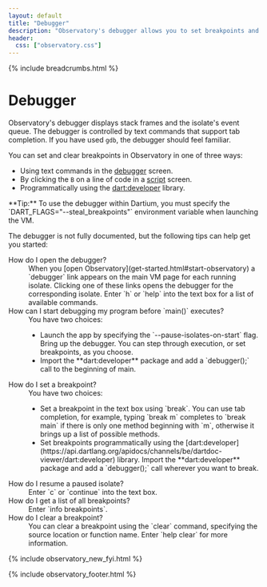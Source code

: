 ```yaml
---
layout: default
title: "Debugger"
description: "Observatory's debugger allows you to set breakpoints and to analyze what is going wrong in your code."
header:
  css: ["observatory.css"]
---
```


{% include breadcrumbs.html %}

# Debugger

Observatory's debugger displays stack frames and the isolate's event queue.
The debugger is controlled by text commands that support tab completion.
If you have used `gdb`, the debugger should feel familiar.

You can set and clear breakpoints in Observatory in one of three ways:

* Using text commands in the [debugger](screens.html#debugger-screen) screen.
* By clicking the `B` on a line of code in a
  [script](screens.html#script-screen) screen.
* Programmatically using the
  [dart:developer](https://api.dartlang.org/apidocs/channels/be/dartdoc-viewer/dart:developer)
  library.

<aside class="alert alert-info" markdown="1">
**Tip:**
To use the debugger within Dartium, you must specify the
`DART_FLAGS="--steal_breakpoints"` environment variable
when launching the VM.
</aside>

The debugger is not fully documented,
but the following tips can help get you started:

<dl markdown="1">
<dt>How do I open the debugger?</dt>
<dd markdown="1">When you
    [open Observatory](get-started.html#start-observatory)
    a `debugger` link appears on the main VM page for each
    running isolate.
    Clicking one of these links opens the debugger for the
    corresponding isolate.
    Enter `h` or `help` into the text box for a list of available commands.
</dd>

<dt markdown="1">How can I start debugging my program before `main()`
    executes?</dt>
<dd markdown="1">You have two choices:

<ul>
<li markdown="1">Launch the app by specifying the
    `--pause-isolates-on-start` flag. Bring up the debugger.
    You can step through execution, or set breakpoints, as you choose.
</li>

<li markdown="1">Import the **dart:developer** package and add a
    `debugger();` call to the beginning of main.
</li>
</ul>

</dd>

<dt>How do I set a breakpoint?</dt>
<dd markdown="1">You have two choices:
<ul>
<li markdown="1">Set a breakpoint in the text box using `break`.
    You can use tab completion, for example, typing
    `break m<tab>` completes to `break main` if there is only
    one method beginning with `m`, otherwise it brings up a list
    of possible methods.
</li>

<li markdown="1">Set breakpoints programmatically using the
[dart:developer](https://api.dartlang.org/apidocs/channels/be/dartdoc-viewer/dart:developer)
library. Import the **dart:developer** package and add a
    `debugger();` call wherever you want to break.
</li>
</ul>
</dd>

<dt>How do I resume a paused isolate?</dt>
<dd markdown="1">Enter `c` or `continue` into the text box.
</dd>

<dt>How do I get a list of all breakpoints?</dt>
<dd markdown="1">Enter `info breakpoints`.
</dd>

<dt>How do I clear a breakpoint?</dt>
<dd markdown="1">You can clear a breakpoint using the `clear` command,
    specifying the source location or function name.
    Enter `help clear` for more information.
</dd>

</dl>


{% include observatory_new_fyi.html %}

{% include observatory_footer.html %}

